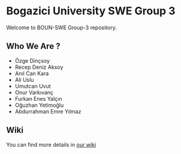 # Bogazici University SWE Group 3

Welcome to BOUN-SWE Group-3 repository. 

## Who We Are ?
* Özge Dinçsoy
* Recep Deniz Aksoy
* Anıl Can Kara
* Ali Uslu
* Umutcan Uvut
* Onur Varkıvanç
* Furkan Enes Yalçın
* Oğuzhan Yetimoğlu
* Abdurrahman Emre Yılmaz

## Wiki
You can find more details in [our wiki](https://github.com/bounswe/bounswe2018group3/wiki)
